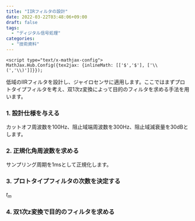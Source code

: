 ```yaml
---
title: "IIRフィルタの設計"
date: 2022-03-22T03:48:06+09:00
draft: false
tags:
  - "ディジタル信号処理"
categories:
  - "技術資料"
---
```


<script src="https://cdnjs.cloudflare.com/ajax/libs/mathjax/2.7.4/MathJax.js?config=TeX-AMS-MML_HTMLorMML"></script>
    <script type="text/x-mathjax-config">
    MathJax.Hub.Config({tex2jax: {inlineMath: [['$','$'], ['\\(','\\)']]}});
</script>

低域のIIRフィルタを設計し、ジャイロセンサに適用します。ここではまずプロトタイプフィルタを考え、双1次z変換によって目的のフィルタを求める手法を用います。
### 1. 設計仕様を与える
カットオフ周波数を100Hz、阻止域端周波数を300Hz、阻止域減衰量を30dBとします。
### 2. 正規化角周波数を求める
サンプリング周期を1msとして正規化します。
### 3. プロトタイプフィルタの次数を決定する

$t_m$
### 4. 双1次z変換で目的のフィルタを求める
